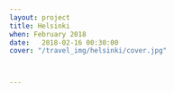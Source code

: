 ```yaml
---
layout: project
title: Helsinki
when: February 2018
date:   2018-02-16 00:30:00
cover: "/travel_img/helsinki/cover.jpg"



---
```



